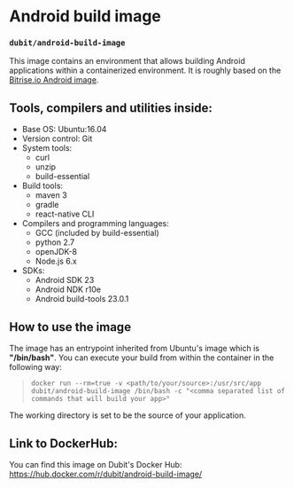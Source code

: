 # Android build image
### `dubit/android-build-image`

This image contains an environment that allows building Android applications within a containerized environment. It is roughly based on the [Bitrise.io Android image](https://github.com/bitrise-docker/android).

## Tools, compilers and utilities inside:
* Base OS: Ubuntu:16.04
* Version control: Git
* System tools:
  * curl
  * unzip
  * build-essential
* Build tools:
  * maven 3
  * gradle
  * react-native CLI
* Compilers and programming languages:
  * GCC (included by build-essential)
  * python 2.7
  * openJDK-8
  * Node.js 6.x
* SDKs:
  * Android SDK 23
  * Android NDK r10e
  * Android build-tools 23.0.1

## How to use the image

The image has an entrypoint inherited from Ubuntu's image which is **"/bin/bash"**. You can execute your build from within the container in the following way:
> `docker run --rm=true -v <path/to/your/source>:/usr/src/app dubit/android-build-image /bin/bash -c "<comma separated list of commands that will build your app>"`

The working directory is set to be the source of your application.

## Link to DockerHub:

You can find this image on Dubit's Docker Hub: <https://hub.docker.com/r/dubit/android-build-image/>
